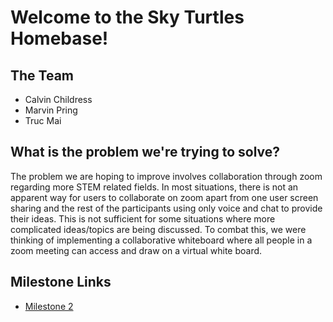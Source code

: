 # Welcome to the Sky Turtles Homebase!

## The Team
- Calvin Childress
- Marvin Pring
- Truc Mai

## What is the problem we're trying to solve?

The problem we are hoping to improve involves collaboration through zoom regarding more STEM related fields. In most situations, there is not an apparent way for users to collaborate on zoom apart from one user screen sharing and the rest of the participants using only voice and chat to provide their ideas. This is not sufficient for some situations where more complicated ideas/topics are being discussed. To combat this, we were thinking of implementing a collaborative whiteboard where all people in a zoom meeting can access and draw on a virtual white board. 

## Milestone Links
- [Milestone 2](./Milestone2.html)
